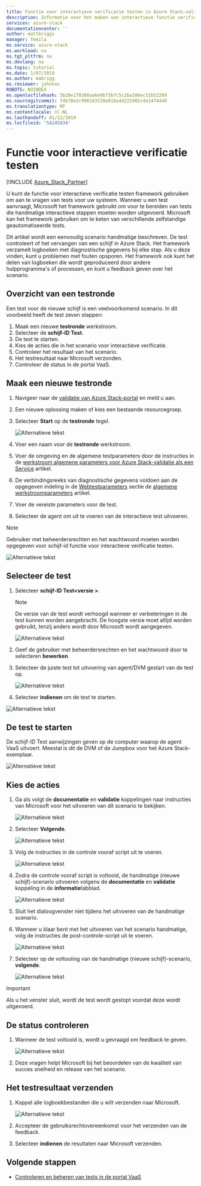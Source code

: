 ```yaml
---
title: Functie voor interactieve verificatie testen in Azure Stack-validatie als een Service | Microsoft Docs
description: Informatie over het maken van interactieve functie verificatietests uitvoeren voor Azure Stack met validatie uit als een Service.
services: azure-stack
documentationcenter: ''
author: mattbriggs
manager: femila
ms.service: azure-stack
ms.workload: na
ms.tgt_pltfrm: na
ms.devlang: na
ms.topic: tutorial
ms.date: 1/07/2019
ms.author: mabrigg
ms.reviewer: johnhas
ROBOTS: NOINDEX
ms.openlocfilehash: 5b20e170388aa6e9b73b7c5c26a286ec51b52209
ms.sourcegitcommit: f4b78e2c9962d3139a910a4d222d02cda1474440
ms.translationtype: MT
ms.contentlocale: nl-NL
ms.lasthandoff: 01/12/2019
ms.locfileid: "54245834"
---
```

# <a name="interactive-feature-verification-testing"></a>Functie voor interactieve verificatie testen  

[!INCLUDE [Azure_Stack_Partner](./includes/azure-stack-partner-appliesto.md)]

U kunt de functie voor interactieve verificatie testen framework gebruiken om aan te vragen van tests voor uw systeem. Wanneer u een test aanvraagt, Microsoft het framework gebruikt om voor te bereiden van tests die handmatige interactieve stappen moeten worden uitgevoerd. Microsoft kan het framework gebruiken om te keten van verschillende zelfstandige geautomatiseerde tests.

Dit artikel wordt een eenvoudig scenario handmatige beschreven. De test controleert of het vervangen van een schijf in Azure Stack. Het framework verzamelt logboeken met diagnostische gegevens bij elke stap. Als u deze vinden, kunt u problemen met fouten opsporen. Het framework ook kunt het delen van logboeken die wordt geproduceerd door andere hulpprogramma's of processen, en kunt u feedback geven over het scenario.

## <a name="overview-of-a-test-pass"></a>Overzicht van een testronde

Een test voor de nieuwe schijf is een veelvoorkomend scenario. In dit voorbeeld heeft de test zeven stappen:

1.  Maak een nieuwe **testronde** werkstroom.
2.  Selecteer de **schijf-ID Test**.
3.  De test te starten.
4.  Kies de acties die in het scenario voor interactieve verificatie.
5.  Controleer het resultaat van het scenario.
6.  Het testresultaat naar Microsoft verzonden.
7.  Controleer de status in de portal VaaS.

## <a name="create-a-new-test-pass"></a>Maak een nieuwe testronde

1.  Navigeer naar de [validatie van Azure Stack-portal](https://www.azurestackvalidation.com) en meld u aan.

2.  Een nieuwe oplossing maken of kies een bestaande resourcegroep.

3.  Selecteer **Start** op de **testronde** tegel.

    ![Alternatieve tekst](media/azure-stack-vaas-interactive-feature-verification/image1.png)

4.  Voer een naam voor de **testronde** werkstroom.

5.  Voer de omgeving en de algemene testparameters door de instructies in de [werkstroom algemene parameters voor Azure Stack-validatie als een Service](azure-stack-vaas-parameters.md) artikel.

6.  De verbindingsreeks van diagnostische gegevens voldoen aan de opgegeven indeling in de [Webtestparameters](azure-stack-vaas-parameters.md#test-parameters) sectie de [algemene werkstroomparameters](azure-stack-vaas-parameters.md) artikel.

7.  Voer de vereiste parameters voor de test.

8.  Selecteer de agent om uit te voeren van de interactieve test uitvoeren.

> [!Note]  
> Gebruiker met beheerdersrechten en het wachtwoord moeten worden opgegeven voor schijf-id functie voor interactieve verificatie testen.

![Alternatieve tekst](media/azure-stack-vaas-interactive-feature-verification/image2.png)

## <a name="select-the-test"></a>Selecteer de test

1.  Selecteer **schijf-ID Test\<versie >**.

    > [!Note]  
    > De versie van de test wordt verhoogd wanneer er verbeteringen in de test kunnen worden aangebracht. De hoogste versie moet altijd worden gebruikt, tenzij anders wordt door Microsoft wordt aangegeven.

    ![Alternatieve tekst](media/azure-stack-vaas-interactive-feature-verification/image4.png)

2.  Geef de gebruiker met beheerdersrechten en het wachtwoord door te selecteren **bewerken**.

3.  Selecteer de juiste test tot uitvoering van agent/DVM gestart van de test op.

    ![Alternatieve tekst](media/azure-stack-vaas-interactive-feature-verification/image5.png)

4.  Selecteer **indienen** om de test te starten.

![Alternatieve tekst](media/azure-stack-vaas-interactive-feature-verification/image6.png)

## <a name="start-the-test"></a>De test te starten

De schijf-ID Test aanwijzingen geven op de computer waarop de agent VaaS uitvoert. Meestal is dit de DVM of de Jumpbox voor het Azure Stack-exemplaar.

![Alternatieve tekst](media/azure-stack-vaas-interactive-feature-verification/image8.png)

## <a name="choose-the-actions"></a>Kies de acties

1.  Ga als volgt de **documentatie** en **validatie** koppelingen naar instructies van Microsoft voor het uitvoeren van dit scenario te bekijken.

    ![Alternatieve tekst](media/azure-stack-vaas-interactive-feature-verification/image9.png)

2.  Selecteer **Volgende**.

    ![Alternatieve tekst](media/azure-stack-vaas-interactive-feature-verification/image10.png)

3.  Volg de instructies in de controle vooraf script uit te voeren.

    ![Alternatieve tekst](media/azure-stack-vaas-interactive-feature-verification/image11.png)

4.  Zodra de controle vooraf script is voltooid, de handmatige (nieuwe schijf)-scenario uitvoeren volgens de **documentatie** en **validatie** koppeling in de **informatie**tabblad.

    ![Alternatieve tekst](media/azure-stack-vaas-interactive-feature-verification/image12.png)

5.  Sluit het dialoogvenster niet tijdens het uitvoeren van de handmatige scenario.

6.  Wanneer u klaar bent met het uitvoeren van het scenario handmatige, volg de instructies de post-controle-script uit te voeren.

    ![Alternatieve tekst](media/azure-stack-vaas-interactive-feature-verification/image13.png)

7.  Selecteer op de voltooiing van de handmatige (nieuwe schijf)-scenario, **volgende**.

    ![Alternatieve tekst](media/azure-stack-vaas-interactive-feature-verification/image14.png)

> [!Important]  
> Als u het venster sluit, wordt de test wordt gestopt voordat deze wordt uitgevoerd.

## <a name="check-the-status"></a>De status controleren

1.  Wanneer de test voltooid is, wordt u gevraagd om feedback te geven.

    ![Alternatieve tekst](media/azure-stack-vaas-interactive-feature-verification/image15.png)

2.  Deze vragen helpt Microsoft bij het beoordelen van de kwaliteit van succes snelheid en release van het scenario.

## <a name="send-the-test-result"></a>Het testresultaat verzenden

1.  Koppel alle logboekbestanden die u wilt verzenden naar Microsoft.

    ![Alternatieve tekst](media/azure-stack-vaas-interactive-feature-verification/image16.png)

2.  Accepteer de gebruiksrechtovereenkomst voor het verzenden van de feedback.

3.  Selecteer **indienen** de resultaten naar Microsoft verzenden.

## <a name="next-steps"></a>Volgende stappen

- [Controleren en beheren van tests in de portal VaaS](azure-stack-vaas-monitor-test.md)
